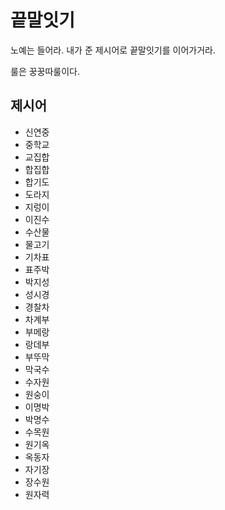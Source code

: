 # 끝말잇기
노예는 들어라. 내가 준 제시어로 끝말잇기를 이어가거라.

룰은 꿍꿍따룰이다.

## 제시어
- 신연중
- 중학교
- 교집합
- 합집합
- 합기도
- 도라지
- 지렁이
- 이진수
- 수산물
- 물고기
- 기차표
- 표주박
- 박지성
- 성시경
- 경찰차
- 차계부
- 부메랑
- 랑데부
- 부뚜막
- 막국수
- 수자원
- 원숭이
- 이명박
- 박명수
- 수목원
- 원기옥
- 옥동자
- 자기장
- 장수원
- 원자력